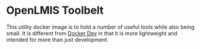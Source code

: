 # OpenLMIS Toolbelt

This utility docker image is to hold a number of useful tools while also being small. It is different from [Docker Dev](https://hub.docker.com/r/openlmis/dev) in that it is more lightweight and intended for more than just development.